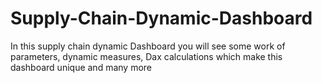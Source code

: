 # Supply-Chain-Dynamic-Dashboard
In this supply chain dynamic Dashboard you will see some work of parameters, dynamic measures, Dax calculations which make this dashboard unique and many more
